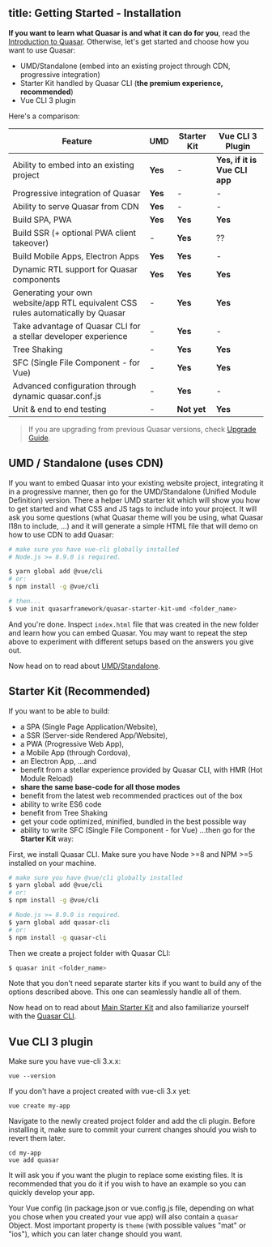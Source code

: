 title: Getting Started - Installation
---

**If you want to learn what Quasar is and what it can do for you**, read the [Introduction to Quasar](/guide/introduction-to-quasar.html). Otherwise, let's get started and choose how you want to use Quasar:
 * UMD/Standalone (embed into an existing project through CDN, progressive integration)
 * Starter Kit handled by Quasar CLI (**the premium experience, recommended**)
 * Vue CLI 3 plugin

Here's a comparison:

| Feature | UMD | Starter Kit | Vue CLI 3 Plugin |
| --- | --- | --- | --- |
| Ability to embed into an existing project | **Yes** | - | **Yes, if it is Vue CLI app** |
| Progressive integration of Quasar | **Yes** | - | - |
| Ability to serve Quasar from CDN | **Yes** | - | - |
| Build SPA, PWA | **Yes** | **Yes** | **Yes** |
| Build SSR (+ optional PWA client takeover) | - | **Yes** | ?? |
| Build Mobile Apps, Electron Apps | **Yes** | **Yes** | - |
| Dynamic RTL support for Quasar components | **Yes** | **Yes** | **Yes** |
| Generating your own website/app RTL equivalent CSS rules automatically by Quasar | - | **Yes** | **Yes** |
| Take advantage of Quasar CLI for a stellar developer experience | - | **Yes** | - |
| Tree Shaking | - | **Yes** | **Yes** |
| SFC (Single File Component - for Vue) | - | **Yes** | **Yes** |
| Advanced configuration through dynamic quasar.conf.js | - | **Yes** | - |
| Unit & end to end testing | - | **Not yet** | **Yes** |

> If you are upgrading from previous Quasar versions, check [Upgrade Guide](/guide/quasar-upgrade-guide.html).

## UMD / Standalone (uses CDN)
If you want to embed Quasar into your existing website project, integrating it in a progressive manner, then go for the UMD/Standalone (Unified Module Definition) version. There a helper UMD starter kit which will show you how to get started and what CSS and JS tags to include into your project. It will ask you some questions (what Quasar theme will you be using, what Quasar I18n to include, ...) and it will generate a simple HTML file that will demo on how to use CDN to add Quasar:

```bash
# make sure you have vue-cli globally installed
# Node.js >= 8.9.0 is required.

$ yarn global add @vue/cli
# or:
$ npm install -g @vue/cli

# then...
$ vue init quasarframework/quasar-starter-kit-umd <folder_name>
```

And you're done. Inspect `index.html` file that was created in the new folder and learn how you can embed Quasar. You may want to repeat the step above to experiment with different setups based on the answers you give out.

Now head on to read about [UMD/Standalone](/guide/embedding-quasar.html).

## Starter Kit (Recommended)
If you want to be able to build:
* a SPA (Single Page Application/Website),
* a SSR (Server-side Rendered App/Website),
* a PWA (Progressive Web App),
* a Mobile App (through Cordova),
* an Electron App,
...and
* benefit from a stellar experience provided by Quasar CLI, with HMR (Hot Module Reload)
* **share the same base-code for all those modes**
* benefit from the latest web recommended practices out of the box
* ability to write ES6 code
* benefit from Tree Shaking
* get your code optimized, minified, bundled in the best possible way
* ability to write SFC (Single File Component - for Vue)
...then go for the **Starter Kit** way:

First, we install Quasar CLI. Make sure you have Node >=8 and NPM >=5 installed on your machine.

```bash
# make sure you have @vue/cli globally installed
$ yarn global add @vue/cli
# or:
$ npm install -g @vue/cli

# Node.js >= 8.9.0 is required.
$ yarn global add quasar-cli
# or:
$ npm install -g quasar-cli
```

Then we create a project folder with Quasar CLI:
```bash
$ quasar init <folder_name>
```

Note that you don't need separate starter kits if you want to build any of the options described above. This one can seamlessly handle all of them.

Now head on to read about [Main Starter Kit](/guide/app-installation.html) and also familiarize yourself with the [Quasar CLI](/guide/quasar-cli.html).

## Vue CLI 3 plugin
Make sure you have vue-cli 3.x.x:

```
vue --version
```

If you don't have a project created with vue-cli 3.x yet:

```
vue create my-app
```

Navigate to the newly created project folder and add the cli plugin. Before installing it, make sure to commit your current changes should you wish to revert them later.

```
cd my-app
vue add quasar
```

It will ask you if you want the plugin to replace some existing files. It is recommended that you do it if you wish to have an example so you can quickly develop your app.

Your Vue config (in package.json or vue.config.js file, depending on what you chose when you created your vue app) will also contain a `quasar` Object. Most important property is `theme` (with possible values "mat" or "ios"), which you can later change should you want.
